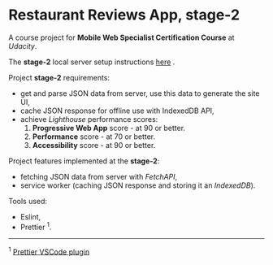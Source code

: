 # Restaurant Reviews App, stage-2
A course project for **Mobile Web Specialist Certification Course** at *Udacity*.

The **stage-2** local server setup instructions [here][1] .

Project **stage-2** requirements:
 - get and parse JSON data from server, use this data to generate the site UI,
 - cache JSON response for offline use with IndexedDB API,
 - achieve *Lighthouse* performance scores:
    1. **Progressive Web App** score - at 90 or better.
    2. **Performance** score  - at 70 or better.
    3. **Accessibility** score - at 90 or better.

Project features implemented at the **stage-2**:
 - fetching JSON data from server with *FetchAPI*,
 - service worker (caching JSON response and storing it an *IndexedDB*).

 Tools used:
 - Eslint,
 - Prettier <sup>1</sup>.
---

<sup>1</sup> [Prettier VSCode plugin][2]

[1]:SERVER.md
[2]:https://github.com/prettier/prettier-vscode